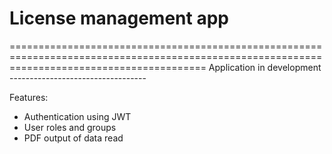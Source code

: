 <h1>License management app</h1>
==============================================================================================================================================
Application in development
----------------------------------

Features: <br>
*  Authentication using JWT <br>
*  User roles and groups <br>
*  PDF output of data read <br>
